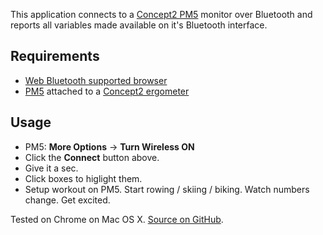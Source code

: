 This application connects to a [Concept2 PM5] monitor over Bluetooth and reports
all variables made available on it's Bluetooth interface.

## Requirements

* [Web Bluetooth supported browser]
* [PM5] attached to a [Concept2 ergometer]

## Usage

* PM5: **More Options** -> **Turn Wireless ON**
* Click the **Connect** button above.
* Give it a sec.
* Click boxes to higlight them.
* Setup workout on PM5. Start rowing / skiing / biking. Watch numbers change.
  Get excited.

Tested on Chrome on Mac OS X. [Source on GitHub].

[Concept2 PM5]: https://www.concept2.com/indoor-rowers/performance-monitors
[Web Bluetooth supported browser]: https://caniuse.com/#feat=web-bluetooth
[PM5]: https://www.concept2.com/indoor-rowers/performance-monitors
[Concept2 ergometer]: https://www.concept2.com
[Source on GitHub]: https://github.com/ergarcade/pm5-base
